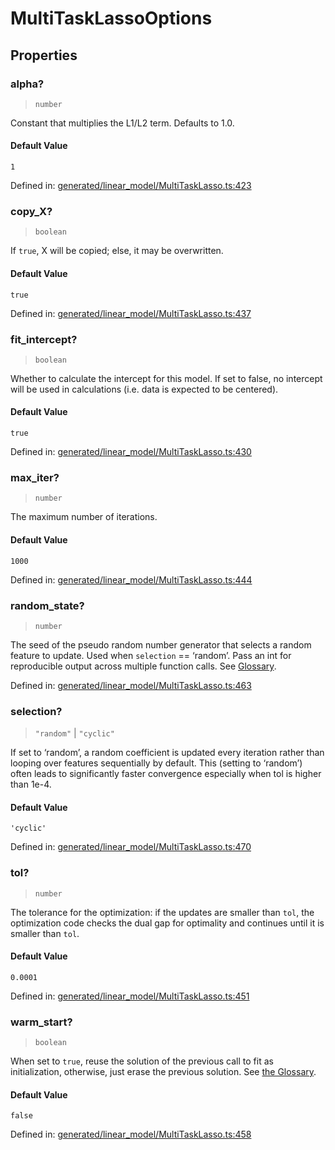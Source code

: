 # MultiTaskLassoOptions

## Properties

### alpha?

> `number`

Constant that multiplies the L1/L2 term. Defaults to 1.0.

#### Default Value

`1`

Defined in:  [generated/linear\_model/MultiTaskLasso.ts:423](https://github.com/transitive-bullshit/scikit-learn-ts/blob/b59c1ff/packages/sklearn/src/generated/linear_model/MultiTaskLasso.ts#L423)

### copy\_X?

> `boolean`

If `true`, X will be copied; else, it may be overwritten.

#### Default Value

`true`

Defined in:  [generated/linear\_model/MultiTaskLasso.ts:437](https://github.com/transitive-bullshit/scikit-learn-ts/blob/b59c1ff/packages/sklearn/src/generated/linear_model/MultiTaskLasso.ts#L437)

### fit\_intercept?

> `boolean`

Whether to calculate the intercept for this model. If set to false, no intercept will be used in calculations (i.e. data is expected to be centered).

#### Default Value

`true`

Defined in:  [generated/linear\_model/MultiTaskLasso.ts:430](https://github.com/transitive-bullshit/scikit-learn-ts/blob/b59c1ff/packages/sklearn/src/generated/linear_model/MultiTaskLasso.ts#L430)

### max\_iter?

> `number`

The maximum number of iterations.

#### Default Value

`1000`

Defined in:  [generated/linear\_model/MultiTaskLasso.ts:444](https://github.com/transitive-bullshit/scikit-learn-ts/blob/b59c1ff/packages/sklearn/src/generated/linear_model/MultiTaskLasso.ts#L444)

### random\_state?

> `number`

The seed of the pseudo random number generator that selects a random feature to update. Used when `selection` == ‘random’. Pass an int for reproducible output across multiple function calls. See [Glossary](../../glossary.html#term-random_state).

Defined in:  [generated/linear\_model/MultiTaskLasso.ts:463](https://github.com/transitive-bullshit/scikit-learn-ts/blob/b59c1ff/packages/sklearn/src/generated/linear_model/MultiTaskLasso.ts#L463)

### selection?

> `"random"` \| `"cyclic"`

If set to ‘random’, a random coefficient is updated every iteration rather than looping over features sequentially by default. This (setting to ‘random’) often leads to significantly faster convergence especially when tol is higher than 1e-4.

#### Default Value

`'cyclic'`

Defined in:  [generated/linear\_model/MultiTaskLasso.ts:470](https://github.com/transitive-bullshit/scikit-learn-ts/blob/b59c1ff/packages/sklearn/src/generated/linear_model/MultiTaskLasso.ts#L470)

### tol?

> `number`

The tolerance for the optimization: if the updates are smaller than `tol`, the optimization code checks the dual gap for optimality and continues until it is smaller than `tol`.

#### Default Value

`0.0001`

Defined in:  [generated/linear\_model/MultiTaskLasso.ts:451](https://github.com/transitive-bullshit/scikit-learn-ts/blob/b59c1ff/packages/sklearn/src/generated/linear_model/MultiTaskLasso.ts#L451)

### warm\_start?

> `boolean`

When set to `true`, reuse the solution of the previous call to fit as initialization, otherwise, just erase the previous solution. See [the Glossary](../../glossary.html#term-warm_start).

#### Default Value

`false`

Defined in:  [generated/linear\_model/MultiTaskLasso.ts:458](https://github.com/transitive-bullshit/scikit-learn-ts/blob/b59c1ff/packages/sklearn/src/generated/linear_model/MultiTaskLasso.ts#L458)

